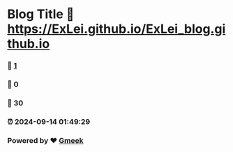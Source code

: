 # Blog Title :link: https://ExLei.github.io/ExLei_blog.github.io 
### :page_facing_up: [1](https://ExLei.github.io/ExLei_blog.github.io/tag.html) 
### :speech_balloon: 0 
### :hibiscus: 30 
### :alarm_clock: 2024-09-14 01:49:29 
### Powered by :heart: [Gmeek](https://github.com/Meekdai/Gmeek)
